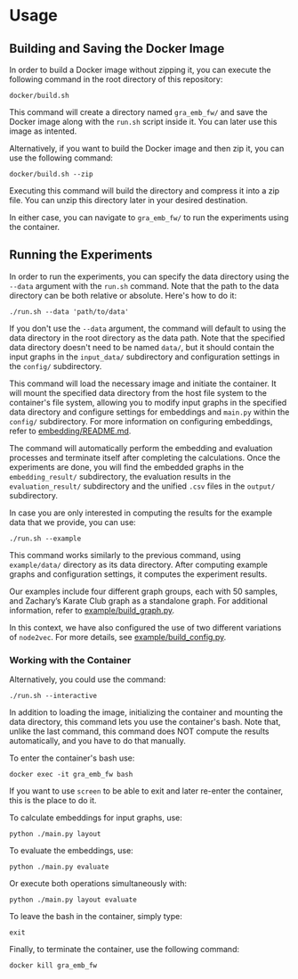 # Usage

## Building and Saving the Docker Image

In order to build a Docker image without zipping it, you can execute the following command in the root directory of this repository:

```terminal
docker/build.sh
```

This command will create a directory named `gra_emb_fw/` and save the Docker image along with the `run.sh` script inside it. You can later use this image as intented.

Alternatively, if you want to build the Docker image and then zip it, you can use the following command:

```terminal
docker/build.sh --zip
```

Executing this command will build the directory and compress it into a zip file. You can unzip this directory later in your desired destination.

In either case, you can navigate to `gra_emb_fw/` to run the experiments using the container.

## Running the Experiments

In order to run the experiments, you can specify the data directory using the `--data` argument with the `run.sh` command. Note that the path to the data directory can be both relative or absolute. Here's how to do it:

```terminal
./run.sh --data 'path/to/data'
```

If you don't use the `--data` argument, the command will default to using the data directory in the root directory as the data path. Note that the specified data directory doesn't need to be named `data/`, but it should contain the input graphs in the `input_data/` subdirectory and configuration settings in the `config/` subdirectory.

This command will load the necessary image and initiate the container. It will mount the specified data directory from the host file system to the container's file system, allowing you to modify input graphs in the specified data directory and configure settings for embeddings and `main.py` within the `config/` subdirectory. For more information on configuring embeddings, refer to [embedding/README.md](../embedding/README.md).

The command will automatically perform the embedding and evaluation processes and terminate itself after completing the calculations. Once the experiments are done, you will find the embedded graphs in the `embedding_result/` subdirectory, the evaluation results in the `evaluation_result/` subdirectory and the unified  `.csv` files in the `output/` subdirectory.

In case you are only interested in computing the results for the example data that we provide, you can use:

```terminal
./run.sh --example
```

This command works similarly to the previous command, using `example/data/` directory as its data directory. After computing example graphs and configuration settings, it computes the experiment results.

Our examples include four different graph groups, each with 50 samples, and Zachary’s Karate Club graph as a standalone graph. For additional information, refer to [example/build_graph.py](example/build_graph.py).

In this context, we have also configured the use of two different variations of `node2vec`. For more details, see [example/build_config.py](example/build_config.py).

### Working with the Container

Alternatively, you could use the command:

```terminal
./run.sh --interactive
```

In addition to loading the image, initializing the container and mounting the data directory, this command lets you use the container's bash. Note that, unlike the last command, this command does NOT compute the results automatically, and you have to do that manually.

To enter the container's bash use:

```terminal
docker exec -it gra_emb_fw bash
```

If you want to use `screen` to be able to exit and later re-enter the container, this is the place to do it.

To calculate embeddings for input graphs, use:

```terminal
python ./main.py layout
```

To evaluate the embeddings, use:

```terminal
python ./main.py evaluate
```

Or execute both operations simultaneously with:

```
python ./main.py layout evaluate
```

To leave the bash in the container, simply type:

```terminal
exit
```

Finally, to terminate the container, use the following command:

```terminal
docker kill gra_emb_fw
```